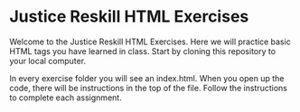 # Justice Reskill HTML Exercises

Welcome to the Justice Reskill HTML Exercises.  Here we will practice basic HTML tags you have learned in class. Start by cloning this repository to your local computer.

In every exercise folder you will see an index.html. When you open up the code, there will be instructions in the top of the file. Follow the instructions to complete each assignment.